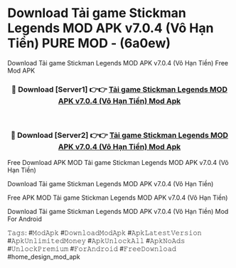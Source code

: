 # Download Tải game Stickman Legends MOD APK v7.0.4 (Vô Hạn Tiền) PURE MOD - (6a0ew)
Download Tải game Stickman Legends MOD APK v7.0.4 (Vô Hạn Tiền) Free Mod APK

<div align="center">
<h3>🔴 Download [Server1] 👉👉 <a href="https://apk-comot.site?title=Tải_game_Stickman_Legends_MOD_APK_v7.0.4_(Vô_Hạn_Tiền)">Tải game Stickman Legends MOD APK v7.0.4 (Vô Hạn Tiền) Mod Apk</a></h3><br>

<h3>🔴 Download [Server2] 👉👉 <a href="https://apk-comot.site?title=Tải_game_Stickman_Legends_MOD_APK_v7.0.4_(Vô_Hạn_Tiền)">Tải game Stickman Legends MOD APK v7.0.4 (Vô Hạn Tiền) Mod Apk</a></h3>
</div>


Free Download APK MOD Tải game Stickman Legends MOD APK v7.0.4 (Vô Hạn Tiền)

Download Tải game Stickman Legends MOD APK v7.0.4 (Vô Hạn Tiền) 

Free APK MOD Tải game Stickman Legends MOD APK v7.0.4 (Vô Hạn Tiền) 

Download Tải game Stickman Legends MOD APK v7.0.4 (Vô Hạn Tiền) Mod For Android

𝚃𝚊𝚐𝚜: #𝙼𝚘𝚍𝙰𝚙𝚔 #𝙳𝚘𝚠𝚗𝚕𝚘𝚊𝚍𝙼𝚘𝚍𝙰𝚙𝚔 #𝙰𝚙𝚔𝙻𝚊𝚝𝚎𝚜𝚝𝚅𝚎𝚛𝚜𝚒𝚘𝚗 #𝙰𝚙𝚔𝚄𝚗𝚕𝚒𝚖𝚒𝚝𝚎𝚍𝙼𝚘𝚗𝚎𝚢 #𝙰𝚙𝚔𝚄𝚗𝚕𝚘𝚌𝚔𝙰𝚕𝚕 #𝙰𝚙𝚔𝙽𝚘𝙰𝚍𝚜 #𝚄𝚗𝚕𝚘𝚌𝚔𝙿𝚛𝚎𝚖𝚒𝚞𝚖 #𝙵𝚘𝚛𝙰𝚗𝚍𝚛𝚘𝚒𝚍 #𝙵𝚛𝚎𝚎𝙳𝚘𝚠𝚗𝚕𝚘𝚊𝚍 #home_design_mod_apk